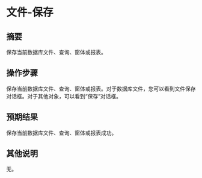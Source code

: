 # 文件-保存

## 摘要

保存当前数据库文件、查询、窗体或报表。

## 操作步骤

保存当前数据库文件、查询、窗体或报表。对于数据库文件，您可以看到文件保存对话框。对于其他对象，可以看到“保存”对话框。

## 预期结果

保存当前数据库文件、查询、窗体或报表成功。

## 其他说明

无。
